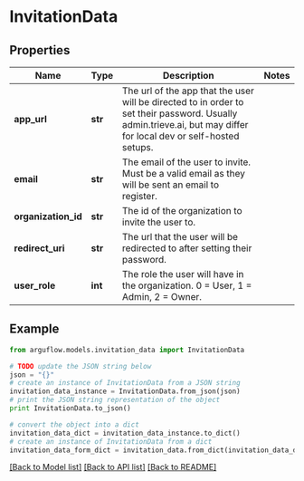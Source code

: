 # InvitationData


## Properties

Name | Type | Description | Notes
------------ | ------------- | ------------- | -------------
**app_url** | **str** | The url of the app that the user will be directed to in order to set their password. Usually admin.trieve.ai, but may differ for local dev or self-hosted setups. | 
**email** | **str** | The email of the user to invite. Must be a valid email as they will be sent an email to register. | 
**organization_id** | **str** | The id of the organization to invite the user to. | 
**redirect_uri** | **str** | The url that the user will be redirected to after setting their password. | 
**user_role** | **int** | The role the user will have in the organization. 0 &#x3D; User, 1 &#x3D; Admin, 2 &#x3D; Owner. | 

## Example

```python
from arguflow.models.invitation_data import InvitationData

# TODO update the JSON string below
json = "{}"
# create an instance of InvitationData from a JSON string
invitation_data_instance = InvitationData.from_json(json)
# print the JSON string representation of the object
print InvitationData.to_json()

# convert the object into a dict
invitation_data_dict = invitation_data_instance.to_dict()
# create an instance of InvitationData from a dict
invitation_data_form_dict = invitation_data.from_dict(invitation_data_dict)
```
[[Back to Model list]](../README.md#documentation-for-models) [[Back to API list]](../README.md#documentation-for-api-endpoints) [[Back to README]](../README.md)


